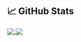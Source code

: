 ## &#x1f4c8; GitHub Stats

<a href="https://github.com/jcatama">
  <img align="center" src="https://github-readme-stats.vercel.app/api?username=jcatama&count_private=true&show_icons=true&line_height=27&theme=vue" />
</a>
<a href="https://github.com/jcatama">
  <img align="center" src="https://github-readme-stats.vercel.app/api/top-langs/?username=jcatama&theme=vue&hide=html,css&langs_count=3&card_width=305" />
</a>

<!--
<a href="https://github.com/jcatama/buddyboss-extended-addon">
  <img align="center" src="https://github-readme-stats.vercel.app/api/pin/?username=jcatama&repo=buddyboss-extended-addon&theme=vue" />
</a>
<a href="https://github.com/jcatama/magento2-order-transfer">
  <img align="center" src="https://github-readme-stats.vercel.app/api/pin/?username=jcatama&repo=magento2-order-transfer&theme=vue" />
</a>
-->
